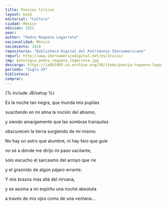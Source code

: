```yaml
---
title: Poesías líricas
layout: book
editorial: "Cultura"
ciudad: México
edicion: 1921
year: 
author: "Pedro Requena Legarreta"
nacionalidad: México
nacimiento: 1918
repositorio: "Biblioteca Digital del Patrimonio Iberoamericano"
repurl: http://www.iberoamericadigital.net/es/Inicio/
img: antologia_pedro_requena_legarreta.jpg
descarga: https://ia801805.us.archive.org/30/items/poesia-requena-legarreta-pedro/Poes%C3%ADa%20-%20Requena%20Legarreta%2C%20Pedro.pdf
periodo: "Siglo XX"
biblioteca: 
comprar: 
---
```

{% include JB/setup %}

Es la noche tan negra, que inunda mis pupilas

suscitando en mi alma la noción del abismo,
 
y siendo amargamente que las sombras tranquilas
 
obscurecen la tierra surgiendo de mí mismo.

 
No hay un astro que alumbre, ni hay faro que guíe
 
no sé a dónde me dirijo mi paso vacilante,
 
solo escucho el sarcasmo del arroyo que ríe
 
y el graznido de algún pájaro errante.

 
Y mis brazos más allá del nirvana,
 
y se asoma a mi espíritu una noche absoluta
 
a través de mis ojos como de una ventana...
